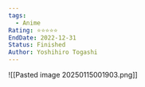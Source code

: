 ```yaml
---
tags:
  - Anime
Rating: ⭐️⭐️⭐️⭐️⭐️
EndDate: 2022-12-31
Status: Finished
Author: Yoshihiro Togashi
---
```

![[Pasted image 20250115001903.png]]